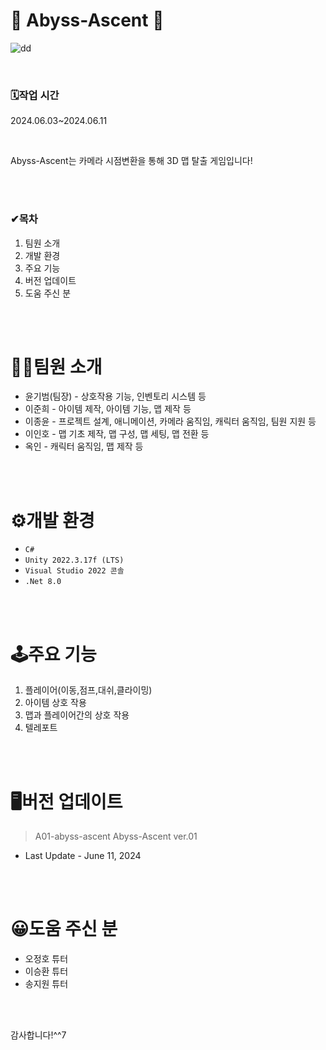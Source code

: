 # 🌈 Abyss-Ascent 🌈

![dd](https://github.com/gcbc-project/abyss-ascent/assets/167046265/8d652d90-c14c-4f28-9ddf-df4cbe375468)

<br/>

### 🗓작업 시간 
2024.06.03~2024.06.11
  
<br/>

Abyss-Ascent는 카메라 시점변환을 통해 3D 맵 탈출 게임입니다!

<br/><br/>

### ✔목차
1. 팀원 소개
2. 개발 환경
3. 주요 기능
4. 버전 업데이트
5. 도움 주신 분

<br/><br/>

# 🙋‍♂️팀원 소개
* 윤기범(팀장) - 상호작용 기능, 인벤토리 시스템 등
* 이준희 - 아이템 제작, 아이템 기능, 맵 제작 등
* 이종윤 - 프로젝트 설계, 애니메이션, 카메라 움직임, 캐릭터 움직임, 팀원 지원 등
* 이인호 - 맵 기초 제작, 맵 구성, 맵 세팅, 맵 전환 등 
* 옥인 - 캐릭터 움직임, 맵 제작 등

<br/><br/>

# ⚙개발 환경
* ``C#``
* ``Unity 2022.3.17f (LTS)``
* ``Visual Studio 2022 콘솔``
* ``.Net 8.0``

<br/><br/>

# 🕹주요 기능
1. 플레이어(이동,점프,대쉬,클라이밍)
2. 아이템 상호 작용
3. 맵과 플레이어간의 상호 작용
4. 텔레포트

<br/><br/>

# 🖥버전 업데이트
> A01-abyss-ascent Abyss-Ascent ver.01
* Last Update - June 11, 2024

<br/><br/>

# 😀도움 주신 분
* 오정호 튜터
* 이승환 튜터
* 송지원 튜터

<br/><br/>

감사합니다!^^7


